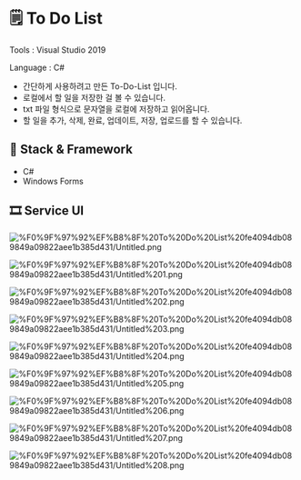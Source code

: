 # 🗒️ To Do List


Tools : Visual Studio 2019

Language : C#


- 간단하게 사용하려고 만든 To-Do-List 입니다.
- 로컬에서 할 일을 저장한 걸 볼 수 있습니다.
- txt 파일 형식으로 문자열을 로컬에 저장하고 읽어옵니다.
- 할 일을 추가, 삭제, 완료, 업데이트, 저장, 업로드를 할 수 있습니다.

## 💫 Stack & Framework


- C#
- Windows Forms

 

## 🎞️ Service UI


![%F0%9F%97%92%EF%B8%8F%20To%20Do%20List%20fe4094db089849a09822aee1b385d431/Untitled.png](%F0%9F%97%92%EF%B8%8F%20To%20Do%20List%20fe4094db089849a09822aee1b385d431/Untitled.png)

![%F0%9F%97%92%EF%B8%8F%20To%20Do%20List%20fe4094db089849a09822aee1b385d431/Untitled%201.png](%F0%9F%97%92%EF%B8%8F%20To%20Do%20List%20fe4094db089849a09822aee1b385d431/Untitled%201.png)

![%F0%9F%97%92%EF%B8%8F%20To%20Do%20List%20fe4094db089849a09822aee1b385d431/Untitled%202.png](%F0%9F%97%92%EF%B8%8F%20To%20Do%20List%20fe4094db089849a09822aee1b385d431/Untitled%202.png)

![%F0%9F%97%92%EF%B8%8F%20To%20Do%20List%20fe4094db089849a09822aee1b385d431/Untitled%203.png](%F0%9F%97%92%EF%B8%8F%20To%20Do%20List%20fe4094db089849a09822aee1b385d431/Untitled%203.png)

![%F0%9F%97%92%EF%B8%8F%20To%20Do%20List%20fe4094db089849a09822aee1b385d431/Untitled%204.png](%F0%9F%97%92%EF%B8%8F%20To%20Do%20List%20fe4094db089849a09822aee1b385d431/Untitled%204.png)

![%F0%9F%97%92%EF%B8%8F%20To%20Do%20List%20fe4094db089849a09822aee1b385d431/Untitled%205.png](%F0%9F%97%92%EF%B8%8F%20To%20Do%20List%20fe4094db089849a09822aee1b385d431/Untitled%205.png)

![%F0%9F%97%92%EF%B8%8F%20To%20Do%20List%20fe4094db089849a09822aee1b385d431/Untitled%206.png](%F0%9F%97%92%EF%B8%8F%20To%20Do%20List%20fe4094db089849a09822aee1b385d431/Untitled%206.png)

![%F0%9F%97%92%EF%B8%8F%20To%20Do%20List%20fe4094db089849a09822aee1b385d431/Untitled%207.png](%F0%9F%97%92%EF%B8%8F%20To%20Do%20List%20fe4094db089849a09822aee1b385d431/Untitled%207.png)

![%F0%9F%97%92%EF%B8%8F%20To%20Do%20List%20fe4094db089849a09822aee1b385d431/Untitled%208.png](%F0%9F%97%92%EF%B8%8F%20To%20Do%20List%20fe4094db089849a09822aee1b385d431/Untitled%208.png)
